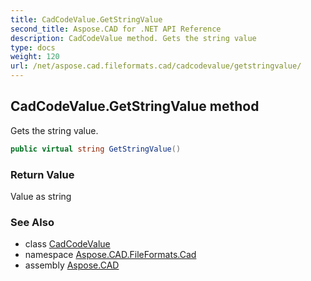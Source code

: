 ```yaml
---
title: CadCodeValue.GetStringValue
second_title: Aspose.CAD for .NET API Reference
description: CadCodeValue method. Gets the string value
type: docs
weight: 120
url: /net/aspose.cad.fileformats.cad/cadcodevalue/getstringvalue/
---
```

## CadCodeValue.GetStringValue method

Gets the string value.

```csharp
public virtual string GetStringValue()
```

### Return Value

Value as string

### See Also

* class [CadCodeValue](../)
* namespace [Aspose.CAD.FileFormats.Cad](../../cadcodevalue/)
* assembly [Aspose.CAD](../../../)


